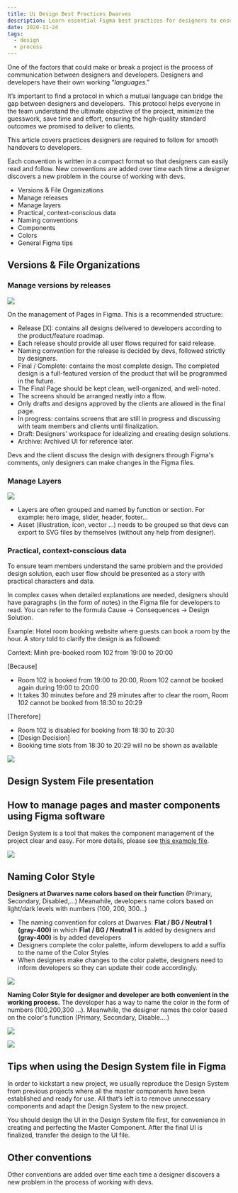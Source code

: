 ```yaml
---
title: Ui Design Best Practices Dwarves
description: Learn essential Figma best practices for designers to ensure smooth handovers to developers, including version control, layer management, naming conventions, and effective communication for high-quality UI projects.
date: 2020-11-24
tags:
  - design
  - process
---
```


One of the factors that could make or break a project is the process of communication between designers and developers. Designers and developers have their own working “_languages_.”

It’s important to find a protocol in which a mutual language can bridge the gap between designers and developers.  This protocol helps everyone in the team understand the ultimate objective of the project, minimize the guesswork, save time and effort, ensuring the high-quality standard outcomes we promised to deliver to clients.

This article covers practices designers are required to follow for smooth handovers to developers.

Each convention is written in a compact format so that designers can easily read and follow. New conventions are added over time each time a designer discovers a new problem in the course of working with devs.

- Versions & File Organizations
- Manage releases
- Manage layers
- Practical, context-conscious data
- Naming conventions
- Components
- Colors
- General Figma tips

## Versions & File Organizations

### Manage versions by releases

![](assets/ui-design-best-practices-dwarves_1c3f1857f449f57c470ce40efff1bd01_md5.webp)

On the management of Pages in Figma. This is a recommended structure:

- Release [X]: contains all designs delivered to developers according to the product/feature roadmap.
- Each release should provide all user flows required for said release.
- Naming convention for the release is decided by devs, followed strictly by designers.
- Final / Complete: contains the most complete design. The completed design is a full-featured version of the product that will be programmed in the future.
- The Final Page should be kept clean, well-organized, and well-noted.
- The screens should be arranged neatly into a flow.
- Only drafts and designs approved by the clients are allowed in the final page.
- In progress: contains screens that are still in progress and discussing with team members and clients until finalization.
- Draft: Designers’ workspace for idealizing and creating design solutions.
- Archive: Archived UI for reference later.

Devs and the client discuss the design with designers through Figma's comments, only designers can make changes in the Figma files.

### Manage Layers

![](assets/ui-design-best-practices-dwarves_a46ebf821728ad559bf23e5e6bd7d5a9_md5.webp)

- Layers are often grouped and named by function or section. For example: hero image, slider, header, footer…
- Asset (illustration, icon, vector ...) needs to be grouped so that devs can export to SVG files by themselves (without any help from designer).

### Practical, context-conscious data

To ensure team members understand the same problem and the provided design solution, each user flow should be presented as a story with practical characters and data.

In complex cases when detailed explanations are needed, designers should have paragraphs (in the form of notes) in the Figma file for developers to read. You can refer to the formula Cause → Consequences → Design Solution.

Example: Hotel room booking website where guests can book a room by the hour. A story told to clarify the design is as followed:

Context: Minh pre-booked room 102 from 19:00 to 20:00

[Because]

- Room 102 is booked from 19:00 to 20:00, Room 102 cannot be booked again during 19:00 to 20:00
- It takes 30 minutes before and 29 minutes after to clear the room, Room 102 cannot be booked from 18:30 to 20:29

[Therefore]

- Room 102 is disabled for booking from 18:30 to 20:30
- [Design Decision]
- Booking time slots from 18:30 to 20:29 will no be shown as available

![](assets/ui-design-best-practices-dwarves_016986df82ac5332b050a9cf55425f3b_md5.webp)

## Design System File presentation

## How to manage pages and master components using Figma software

Design System is a tool that makes the component management of the project clear and easy. For more details, please see [this example file](https://www.figma.com/file/6CuLQBxwh1QlLp386Ths7h/Blackpink-Example-for-Design-System-File?node-id=83%3A1098).

![](assets/ui-design-best-practices-dwarves_9ebb07075efeda26bfeb2a82876bd2ef_md5.webp)

## Naming Color Style

**Designers at Dwarves name colors based on their function** (Primary, Secondary, Disabled,...) Meanwhile, developers name colors based on light/dark levels with numbers (100, 200, 300...)

- The naming convention for colors at Dwarves: **Flat / BG / Neutral 1 (gray-400)** in which **Flat / BG / Neutral 1** is added by designers and **(gray-400)** is by added developers
- Designers complete the color palette, inform developers to add a suffix to the name of the Color Styles
- When designers make changes to the color palette, designers need to inform developers so they can update their code accordingly.

![](assets/ui-design-best-practices-dwarves_a70427baf7d24194ab5037713ee0a063_md5.webp)

**Naming Color Style for designer and developer are both convenient in the working process.**
The developer has a way to name the color in the form of numbers (100,200,300 ...). Meanwhile, the designer names the color based on the color's function (Primary, Secondary, Disable….)

![](assets/ui-design-best-practices-dwarves_f7bcaa80f7503bce54c8f48be4535454_md5.webp)

![](assets/ui-design-best-practices-dwarves_b37bb057d318c523f8de54660823255a_md5.webp)

## Tips when using the Design System file in Figma

In order to kickstart a new project, we usually reproduce the Design System from previous projects where all the master components have been established and ready for use. All that’s left is to remove unnecessary components and adapt the Design System to the new project.

You should design the UI in the Design System file first, for convenience in creating and perfecting the Master Component. After the final UI is finalized, transfer the design to the UI file.

## Other conventions

Other conventions are added over time each time a designer discovers a new problem in the process of working with devs.

